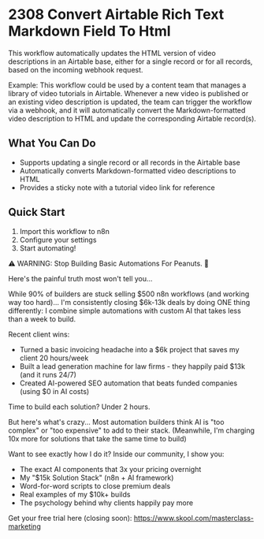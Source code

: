 # 2308 Convert Airtable Rich Text Markdown Field To Html

This workflow automatically updates the HTML version of video descriptions in an Airtable base, either for a single record or for all records, based on the incoming webhook request.

Example: This workflow could be used by a content team that manages a library of video tutorials in Airtable. Whenever a new video is published or an existing video description is updated, the team can trigger the workflow via a webhook, and it will automatically convert the Markdown-formatted video description to HTML and update the corresponding Airtable record(s).

## What You Can Do
- Supports updating a single record or all records in the Airtable base
- Automatically converts Markdown-formatted video descriptions to HTML
- Provides a sticky note with a tutorial video link for reference

## Quick Start
1. Import this workflow to n8n
2. Configure your settings
3. Start automating!

⚠️ WARNING: Stop Building Basic Automations For Peanuts. 🚫

Here's the painful truth most won't tell you...

While 90% of builders are stuck selling $500 n8n workflows (and working way too hard)...
I'm consistently closing $6k-13k deals by doing ONE thing differently:
I combine simple automations with custom AI that takes less than a week to build.

Recent client wins:
* Turned a basic invoicing headache into a $6k project that saves my client 20 hours/week
* Built a lead generation machine for law firms - they happily paid $13k (and it runs 24/7)
* Created AI-powered SEO automation that beats funded companies (using $0 in AI costs)

Time to build each solution? Under 2 hours.

But here's what's crazy...
Most automation builders think AI is "too complex" or "too expensive" to add to their stack.
(Meanwhile, I'm charging 10x more for solutions that take the same time to build)

Want to see exactly how I do it?
Inside our community, I show you:
* The exact AI components that 3x your pricing overnight
* My "$15k Solution Stack" (n8n + AI framework)
* Word-for-word scripts to close premium deals
* Real examples of my $10k+ builds
* The psychology behind why clients happily pay more

Get your free trial here (closing soon): https://www.skool.com/masterclass-marketing
